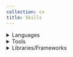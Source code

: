 ```yaml
---
collection: cv
title: Skills
---
```


<details>
<summary>Languages </summary>
<ul><ul>
  <li>    Python </li>
  <li>    C </li>
  <li>    C++ </li>
  <li>    SQL </li>
  <li>    Java </li>
</ul></ul>
</details>

<details>
<summary>Tools </summary>
<ul><ul>
  <li>    Git </li>
  <li>    Docker </li>
  <li>    VSCode </li>
  <li>    Jupyter </li>
  <li>    PyCharm </li>
  <li>    Eclipse </li>
  <li>    Anaconda </li>
</ul></ul>
</details>

<details>
<summary>Libraries/Frameworks </summary>
<ul><ul>
  <li>    Pandas </li>
  <li>    NumPy </li>
  <li>    scikit-learn </li>
  <li>    PyTorch </li>
  <li>    Keras </li>
  <li>    NLTK </li>
  <li>    Spacy </li>
  <li>    Transformers </li>
</ul></ul>
</details>



